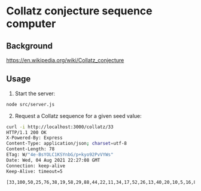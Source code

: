 # Collatz conjecture sequence computer

## Background

<https://en.wikipedia.org/wiki/Collatz_conjecture>

## Usage

1. Start the server:

```bash
node src/server.js
```

2. Request a Collatz sequence for a given seed value:

```bash
curl -i http://localhost:3000/collatz/33
HTTP/1.1 200 OK
X-Powered-By: Express
Content-Type: application/json; charset=utf-8
Content-Length: 78
ETag: W/"4e-BsYOLC1KSYnbG/p+kyo92PvVYWs"
Date: Wed, 04 Aug 2021 22:27:08 GMT
Connection: keep-alive
Keep-Alive: timeout=5

[33,100,50,25,76,38,19,58,29,88,44,22,11,34,17,52,26,13,40,20,10,5,16,8,4,2,1]%
```
